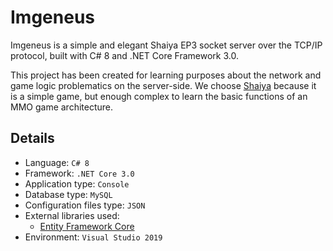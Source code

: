 # Imgeneus

Imgeneus is a simple and elegant Shaiya EP3 socket server over the TCP/IP protocol, built with C# 8 and .NET Core Framework 3.0.

This project has been created for learning purposes about the network and game logic problematics on the server-side.
We choose [Shaiya](https://shaiya.fandom.com/wiki/Main_Page) because  it is a simple game, but enough complex to learn the basic functions of an MMO game architecture.

## Details
- Language:  `C# 8`
- Framework:  `.NET Core 3.0`
- Application type:  `Console`
- Database type:  `MySQL`
- Configuration files type:  `JSON`
- External libraries used:
	- [Entity Framework Core](https://github.com/aspnet/EntityFrameworkCore)
- Environment: `Visual Studio 2019`
